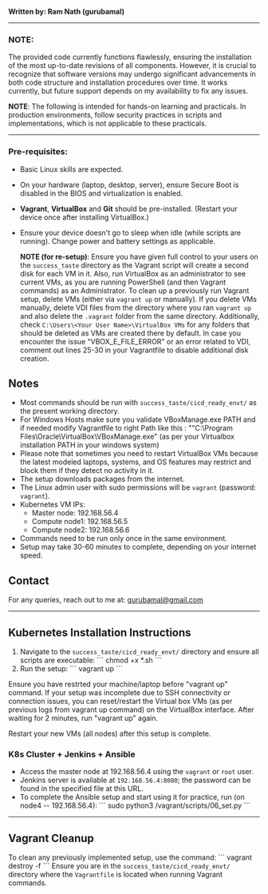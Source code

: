 

**Written by: Ram Nath (gurubamal)**

---

### NOTE:
The provided code currently functions flawlessly, ensuring the installation of the most up-to-date revisions of all components. However, it is crucial to recognize that software versions may undergo significant advancements in both code structure and installation procedures over time.  It works currently, but future support depends on my availability to fix any issues.

**NOTE**: The following is intended for hands-on learning and practicals. In production environments, follow security practices in scripts and implementations, which is not applicable to these practicals.

---

### Pre-requisites:

- Basic Linux skills are expected.
- On your hardware (laptop, desktop, server), ensure Secure Boot is disabled in the BIOS and virtualization is enabled.
- **Vagrant**, **VirtualBox** and **Git** should be pre-installed. (Restart your device once after installing VirtualBox.)
- Ensure your device doesn't go to sleep when idle (while scripts are running). Change power and battery settings as applicable.

    **NOTE (for re-setup)**: Ensure you have given full control to your users on the `success_taste` directory as the Vagrant script will create a second disk for each VM in it. Also, run VirtualBox as an administrator to see current VMs, as you are running PowerShell (and then Vagrant commands) as an Administrator. To clean up a previously run Vagrant setup, delete VMs (either via `vagrant up` or manually). If you delete VMs manually, delete VDI files from the directory where you ran `vagrant up` and also delete the `.vagrant` folder from the same directory. Additionally, check `C:\Users\<Your User Name>\VirtualBox VMs` for any folders that should be deleted as VMs are created there by default. In case you encounter the issue "VBOX_E_FILE_ERROR" or an error related to VDI, comment out lines 25-30 in your Vagrantfile to disable additional disk creation.

## Notes
- Most commands should be run with `success_taste/cicd_ready_envt/` as the present working directory.
- For Windows Hosts make sure you validate VBoxManage.exe PATH and if needed modify Vagrantfile to right Path  like this :  "\"C:\\Program Files\\Oracle\\VirtualBox\\VBoxManage.exe\"  (as per your Virtualbox installation PATH in your windows system)
- Please note that sometimes you need to restart VirtualBox VMs because the latest modeled laptops, systems, and OS features may restrict and block them if they detect no activity in it.
- The setup downloads packages from the internet.
- The Linux admin user with sudo permissions will be `vagrant` (password: `vagrant`).
- Kubernetes VM IPs: 
  - Master node: 192.168.56.4
  - Compute node1: 192.168.56.5
  - Compute node2: 192.168.56.6
- Commands need to be run only once in the same environment.
- Setup may take 30-60 minutes to complete, depending on your internet speed.

## Contact
For any queries, reach out to me at: [gurubamal@gmail.com](mailto:gurubamal@gmail.com)

---

## Kubernetes Installation Instructions

1. Navigate to the `success_taste/cicd_ready_envt/` directory and ensure all scripts are executable:
    \`\`\`
    chmod +x *.sh
    \`\`\`
2. Run the setup:
    \`\`\`
    vagrant up
    \`\`\`

Ensure you have restrted your machine/laptop before "vagrant up" command. If your setup was incomplete due to SSH connectivity or connection issues, you can reset/restart the Virtual box VMs (as per previous logs from vagrant up command) on the VirtualBox interface. After waiting for 2 minutes, run "vagrant up" again.

   Restart your new VMs (all nodes) after this setup is complete.
   
### K8s Cluster + Jenkins + Ansible
- Access the master node at 192.168.56.4 using the `vagrant` or `root` user.
- Jenkins server is available at `192.168.56.4:8080`; the password can be found in the specified file at this URL.
- To complete the Ansible setup and start using it for practice, run (on node4 -- 192.168.56.4):
    \`\`\`
    sudo python3 /vagrant/scripts/06_set.py
    \`\`\`

---

## Vagrant Cleanup
To clean any previously implemented setup, use the command:
\`\`\`
vagrant destroy -f
\`\`\`
Ensure you are in the `success_taste/cicd_ready_envt/` directory where the `Vagrantfile` is located when running Vagrant commands.
